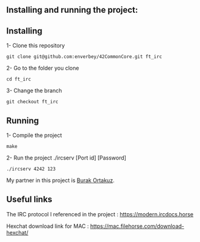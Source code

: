 ## Installing and running the project:
## Installing
1- Clone this repository
```
git clone git@github.com:enverbey/42CommonCore.git ft_irc
```

2- Go to the folder you clone
```
cd ft_irc
```

3- Change the branch
```
git checkout ft_irc
```
## Running
1- Compile the project
```
make
```

2- Run the project ./ircserv [Port id] [Password]
```
./ircserv 4242 123
```


My partner in this project is [Burak Ortakuz](https://github.com/BurakOrtakuz).

## Useful links
The IRC protocol I referenced in the project : https://modern.ircdocs.horse

Hexchat download link for MAC : https://mac.filehorse.com/download-hexchat/
